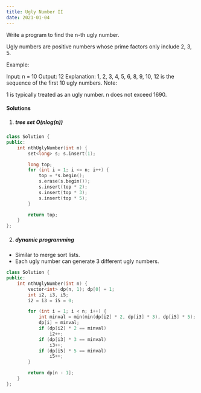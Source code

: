 ```yaml
---
title: Ugly Number II
date: 2021-01-04
---
```

Write a program to find the n-th ugly number.

Ugly numbers are positive numbers whose prime factors only include 2, 3, 5. 

Example:

Input: n = 10
Output: 12
Explanation: 1, 2, 3, 4, 5, 6, 8, 9, 10, 12 is the sequence of the first 10 ugly numbers.
Note:  

1 is typically treated as an ugly number.
n does not exceed 1690.



#### Solutions


1. ##### tree set O(nlog(n))


```cpp
class Solution {
public:
    int nthUglyNumber(int n) {
        set<long> s; s.insert(1);

        long top;
        for (int i = 1; i <= n; i++) {
            top = *s.begin();
            s.erase(s.begin());
            s.insert(top * 2);
            s.insert(top * 3);
            s.insert(top * 5);
        }

        return top;
    }
};
```


2. ##### dynamic programming

- Similar to merge sort lists.
- Each ugly number can generate 3 different ugly numbers.

```cpp
class Solution {
public:
    int nthUglyNumber(int n) {
        vector<int> dp(n, 1); dp[0] = 1;
        int i2, i3, i5;
        i2 = i3 = i5 = 0;

        for (int i = 1; i < n; i++) {
            int minval = min(min(dp[i2] * 2, dp[i3] * 3), dp[i5] * 5);
            dp[i] = minval;
            if (dp[i2] * 2 == minval)
                i2++;
            if (dp[i3] * 3 == minval)
                i3++;
            if (dp[i5] * 5 == minval)
                i5++;
        }

        return dp[n - 1];
    }
};
```